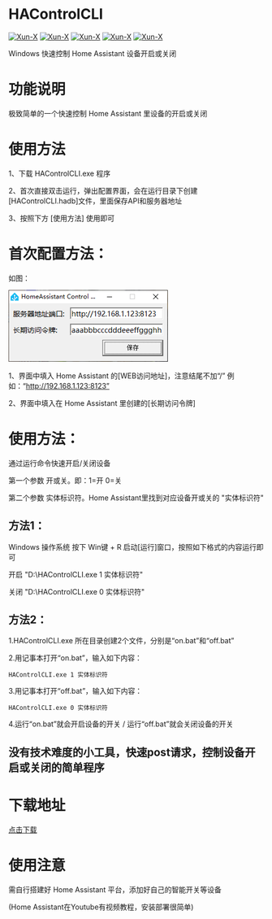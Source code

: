 # HAControlCLI
[![Xun-X](https://img.shields.io/static/v1?label=作者&message=Xun-X&color=F36CB0)](https://github.com/Xun-X/HAControlCLI)
[![Xun-X](https://img.shields.io/static/v1?label=特别感谢&message=HomeAssistant&color=97C40F)]([https://nezha.wiki/](https://www.home-assistant.io/))
[![Xun-X](https://img.shields.io/static/v1?label=软件特点&message=简单、易用&color=48C21A)](https://github.com/Xun-X/HAControlCLI)
[![Xun-X](https://img.shields.io/static/v1?label=软件性质&message=免费、非开源&color=1081C2)](https://github.com/Xun-X/HAControlCLI)
[![Xun-X](https://img.shields.io/static/v1?label=获取方式&message=Github下载&color=F48041)](https://github.com/Xun-X/HAControlCLI)

Windows 快速控制 Home Assistant 设备开启或关闭

# 功能说明
极致简单的一个快速控制 Home Assistant 里设备的开启或关闭

# 使用方法
1、下载 HAControlCLI.exe 程序

2、首次直接双击运行，弹出配置界面，会在运行目录下创建[HAControlCLI.hadb]文件，里面保存API和服务器地址

3、按照下方 [使用方法] 使用即可

# 首次配置方法：
如图：

![](https://raw.githubusercontent.com/Xun-X/HAControlCLI/refs/heads/main/images/1.png)

1、界面中填入 Home Assistant 的[WEB访问地址]，注意结尾不加“/”
例如：“http://192.168.1.123:8123”

2、界面中填入在 Home Assistant 里创建的[长期访问令牌]

# 使用方法：
通过运行命令快速开启/关闭设备

第一个参数 开或关。即：1=开 0=关

第二个参数 实体标识符。Home Assistant里找到对应设备开或关的 "实体标识符"

## 方法1：
Windows 操作系统 按下 Win键 + R 启动[运行]窗口，按照如下格式的内容运行即可

开启 "D:\HAControlCLI.exe 1 实体标识符" 

关闭 "D:\HAControlCLI.exe 0 实体标识符"

## 方法2：
1.HAControlCLI.exe 所在目录创建2个文件，分别是“on.bat”和“off.bat”

2.用记事本打开“on.bat”，输入如下内容：
```
HAControlCLI.exe 1 实体标识符
```

3.用记事本打开“off.bat”，输入如下内容：
```
HAControlCLI.exe 0 实体标识符
```
4.运行“on.bat”就会开启设备的开关 / 运行“off.bat”就会关闭设备的开关

## 没有技术难度的小工具，快速post请求，控制设备开启或关闭的简单程序

# 下载地址
[点击下载](https://raw.githubusercontent.com/Xun-X/HAControlCLI/refs/heads/main/HAControlCLI.exe "点击下载")

# 使用注意
需自行搭建好 Home Assistant 平台，添加好自己的智能开关等设备

(Home Assistant在Youtube有视频教程，安装部署很简单)
